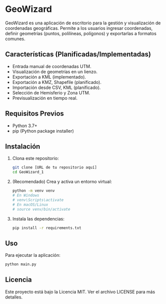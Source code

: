 # GeoWizard

GeoWizard es una aplicación de escritorio para la gestión y visualización de coordenadas geográficas. Permite a los usuarios ingresar coordenadas, definir geometrías (puntos, polilíneas, polígonos) y exportarlas a formatos comunes.

## Características (Planificadas/Implementadas)

*   Entrada manual de coordenadas UTM.
*   Visualización de geometrías en un lienzo.
*   Exportación a KML (implementado).
*   Exportación a KMZ, Shapefile (planificado).
*   Importación desde CSV, KML (planificado).
*   Selección de Hemisferio y Zona UTM.
*   Previsualización en tiempo real.

## Requisitos Previos

*   Python 3.7+
*   pip (Python package installer)

## Instalación

1.  Clona este repositorio:
    ```bash
    git clone [URL de tu repositorio aquí]
    cd GeoWizard_1
    ```
2.  (Recomendado) Crea y activa un entorno virtual:
    ```bash
    python -m venv venv
    # En Windows
    # venv\Scripts\activate
    # En macOS/Linux
    # source venv/bin/activate
    ```
3.  Instala las dependencias:
    ```bash
    pip install -r requirements.txt
    ```

## Uso

Para ejecutar la aplicación:
```bash
python main.py
```

## Licencia

Este proyecto está bajo la Licencia MIT. Ver el archivo LICENSE para más detalles.
